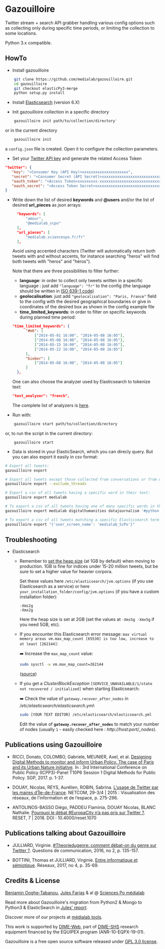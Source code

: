 # Gazouilloire

Twitter stream + search API grabber handling various config options such as collecting only during specific time periods, or limiting the collection to some locations.

Python 3.x compatible.

## HowTo

- Install gazouilloire
```bash
    git clone https://github.com/medialab/gazouilloire.git
    cd gazouilloire
    git checkout elasticPy3-merge
    python setup.py install
```

- Install [Elasticsearch](https://www.elastic.co/downloads/elasticsearch#ga-release) (version 6.X)

- Init gazouilloire collection in a specific directory
```bash
    gazouilloire init path/to/collection/directory'
```
or in the current directory
```bash
    gazouilloire init
```
a `config.json` file is created. Open it to configure the collection parameters.

- Set your [Twitter API key](https://apps.twitter.com/app/) and generate the related Access Token

```json
"twitter": {
   "key": "<Consumer Key (API Key)>xxxxxxxxxxxxxxxxxxxxx",
   "secret": "<Consumer Secret (API Secret)>xxxxxxxxxxxxxxxxxxxxxxxxxxxxxxxxxxxxxxxxxxx",
   "oauth_token": "<Access Token>xxxxxxxxx-xxxxxxxxxxxxxxxxxxxxxxxxxxxxxxxxxxxxxxxx",
   "oauth_secret": "<Access Token Secret>xxxxxxxxxxxxxxxxxxxxxxxxxxxxxxxxxxxxxxxxx"
}

```

- Write down the list of desired **keywords** and **@users** and/or the list of desired **url_pieces** as json arrays:

  ```json
    "keywords": [
        "amour",
        "@medialab_scpo"
    ],
    "url_pieces": [
        "medialab.sciencespo.fr/fr"
    ],
  ```

  Avoid using accented characters (Twitter will automatically return both tweets with and without accents, for instance searching "heros" will find both tweets with "heros" and "héros").

  Note that there are three possibilities to filter further:

  - **language**: in order to collect only tweets written in a specific language : just add `"language": "fr"` to the config (the language should be written in [ISO 639-1 code](https://en.wikipedia.org/wiki/List_of_ISO_639-1_codes))
  - **geolocalisation**: just add `"geolocalisation": "Paris, France"` field to the config with the desired geographical boundaries or give in coordinates of the desired box as shown in the config example file
  - **time_limited_keywords**: in order to filter on specific keywords during planned time period:

  ```json
  "time_limited_keywords": {
        "#m6": [
            ["2014-05-01 16:00", "2014-05-08 16:05"],
            ["2014-05-08 16:00", "2014-05-08 16:05"],
            ["2014-05-15 16:00", "2014-05-08 16:05"],
            ["2014-05-22 16:00", "2014-05-08 16:05"]
        ],
        "bieber": [
            ["2014-05-08 16:00", "2014-05-08 16:05"]
        ]
    },
  ```
  One can also choose the analyzer used by Elasticsearch to tokenize text:
  ```json
  "text_analyzer": "french",
  ```
  The complete list of analyzers is [here](https://www.elastic.co/guide/en/elasticsearch/reference/current/analysis-analyzers.html).


- Run with:

```bash
    gazouilloire start path/to/collection/directory
```
or, to run the script in the current directory:
```
    gazouilloire start
```

- Data is stored in your ElasticSearch, which you can direcly query. But you can also export it easily in csv format:

```bash
# Export all tweets:
gazouilloire export

# Export all tweets except those collected from conversations or from quotes (i.e. that do not match the search query)
gazouilloire export --exclude_threads

# Export a csv of all tweets having a specific word in their text:
gazouilloire export medialab

# To export a csv of all tweets having one of many specific words in their text:
gazouilloire export medialab digitalhumanities datajournalism '#python'

# To export a csv of all tweets matching a specific Elasticsearch term query, for instance by user_name:
gazouilloire export "{'user_screen_name': 'medialab_ScPo'}"
```

## Troubleshooting

- Elasticsearch

  - Remember to [set the heap size](https://www.elastic.co/guide/en/elasticsearch/reference/current/heap-size.html) (at 1GB by default) when moving to production. 1GB is fine for indices under 15-20 million tweets, but be sure to set a higher value for heavier corpora.
  
    Set these values here `/etc/elasticsearch/jvm.options` (if you use Elasticsearch as a service) or here `your_installation_folder/config/jvm.options` (if you have a custom installation folder):
    ```
    -Xms2g
    -Xmx2g
    ```
    Here the heap size is set at 2GB (set the values at `-Xms5g -Xmx5g` if you need 5GB, etc).

  - If you encounter this Elasticsearch error message:
    `max virtual memory areas vm.max_map_count [65530] is too low, increase to at least [262144]`:

    :arrow_right:  Increase the `max_map_count` value:

    ```bash
    sudo sysctl -w vm.max_map_count=262144
    ```

    ([source](https://www.elastic.co/guide/en/elasticsearch/reference/current/vm-max-map-count.html))

  - If you get a _ClusterBlockException_ `[SERVICE_UNAVAILABLE/1/state not recovered / initialized]` when starting Elasticsearch:

    :arrow_right:  Check the value of `gateway.recover_after_nodes` in _/etc/elasticsearch/elasticsearch.yml_:

    ```bash
    sudo [YOUR TEXT EDITOR] /etc/elasticsearch/elasticsearch.yml
    ```

    Edit the value of **`gateway.recover_after_nodes`** to match your number of nodes (usually `1` - easily checked here : *http://host:port/_nodes*).

## Publications using Gazouilloire

- RICCI, Donato, COLOMBO, Gabriele, MEUNIER, Axel, et al. [Designing Digital Methods to monitor and inform Urban Policy. The case of Paris and its Urban Nature initiative](https://re.public.polimi.it/bitstream/11311/1038509/1/IPPA_Ricci-Colombo-Meunier-Brilli.pdf). In : 3rd International Conference on Public Policy (ICPP3)-Panel T10P6 Session 1 Digital Methods for Public Policy. SGP, 2017. p. 1-37.

- DOUAY, Nicolas, REYS, Aurélien, ROBIN, Sabrina. [L’usage de Twitter par les maires d’Île-de-France](https://journals.openedition.org/netcom/2089). NETCOM, 29-3/4 | 2015 : Visualisation des réseaux, de l’information et de l’espace, p. 275-296.

- ANTOLINOS-BASSO Diégo, PADDEU Flaminia, DOUAY Nicolas, BLANC Nathalie. [Pourquoi le débat #EuropaCity n’a pas pris sur Twitter ?](https://journals.openedition.org/reset/1070). RESET, 7 | 2018. DOI : 10.4000/reset.1070


## Publications talking about Gazouilloire

- JULLIARD, Virginie. [#Theoriedugenre: comment débat-on du genre sur Twitter ?](https://www.cairn.info/revue-questions-de-communication-2016-2-page-135.html). Questions de communication, 2016, no 2, p. 135-157.

- BOTTINI, Thomas et JULLIARD, Virginie. [Entre informatique et sémiotique](https://www.cairn.info/revue-reseaux-2017-4-page-35.htm). Réseaux, 2017, no 4, p. 35-69.


## Credits & License

[Benjamin Ooghe-Tabanou](https://github.com/boogheta), [Jules Farjas](https://github.com/farjasju) & al @ [Sciences Po médialab](https://github.com/medialab)

Read more about Gazouilloire's migration from Python2 & Mongo to Python3 & ElasticSearch in [Jules' report](https://github.com/farjasju/medialabInternshipReport).

Discover more of our projects at [médialab tools](http://tools.medialab.sciences-po.fr/).

This work is supported by [DIME-Web](http://dimeweb.dime-shs.sciences-po.fr/), part of [DIME-SHS](http://www.sciencespo.fr/dime-shs/) research equipment financed by the EQUIPEX program (ANR-10-EQPX-19-01).

Gazouilloire is a free open source software released under [GPL 3.0 license](LICENSE).
